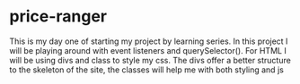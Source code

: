 # price-ranger
This is my day one of starting my project by learning series. In this project I will be playing around with event listeners and  querySelector().
For HTML I will be using divs and class to style my css.
The divs offer a better structure to the skeleton of the site, the classes will help me with both styling and js 